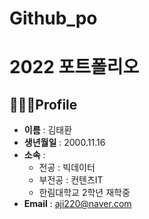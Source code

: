 # Github_po
# 2022 포트폴리오

## 👨🏻‍🎓Profile
- **이름** : 김태환 <br>
- **생년월일** : 2000.11.16 <br>
- **소속** : <br>
  - 전공 : 빅데이터 <br>
  - 부전공 : 컨텐츠IT <br>
  - 한림대학교 2학년 재학중
- **Email** : aji220@naver.com
